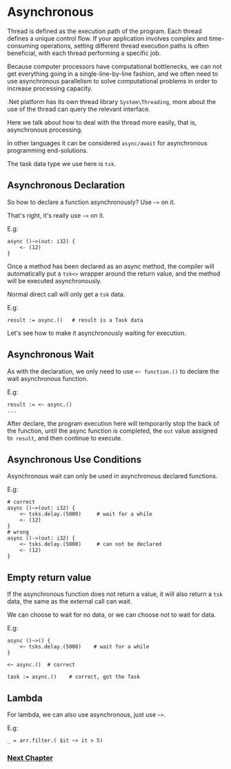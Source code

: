 # Asynchronous
Thread is defined as the execution path of the program. Each thread defines a unique control flow. If your application involves complex and time-consuming operations, setting different thread execution paths is often beneficial, with each thread performing a specific job.

Because computer processors have computational bottlenecks, we can not get everything going in a single-line-by-line fashion, and we often need to use asynchronous parallelism to solve computational problems in order to increase processing capacity.

.Net platform has its own thread library `System\Threading`, more about the use of the thread can query the relevant interface.

Here we talk about how to deal with the thread more easily, that is, asynchronous processing.

In other languages ​​it can be considered `async/await` for asynchronous programming end-solutions.

The task data type we use here is `tsk`.
## Asynchronous Declaration
So how to declare a function asynchronously? Use `~>` on it.

That's right, it's really use `~>` on it.

E.g:
```
async ()~>(out: i32) {
    <- (12)
}
```
Once a method has been declared as an async method, the compiler will automatically put a `tsk<>` wrapper around the return value, and the method will be executed asynchronously.

Normal direct call will only get a `tsk` data.

E.g:
```
result := async.()   # result is a Task data
```
Let's see how to make it asynchronously waiting for execution.
## Asynchronous Wait
As with the declaration, we only need to use `<~ function.()` to declare the wait asynchronous function.

E.g:
```
result := <~ async.()
...
```
After declare, the program execution here will temporarily stop the back of the function, until the async function is completed, the `out` value assigned to` result`, and then continue to execute.
## Asynchronous Use Conditions
Asynchronous wait can only be used in asynchronous declared functions.

E.g:
```
# correct
async ()~>(out: i32) {
    <~ tsks.delay.(5000)     # wait for a while
    <- (12)
}
# wrong
async ()->(out: i32) {
    <~ tsks.delay.(5000)     # can not be declared
    <- (12)
}
```
## Empty return value
If the asynchronous function does not return a value, it will also return a `tsk` data, the same as the external call can wait.

We can choose to wait for no data, or we can choose not to wait for data.

E.g:
```
async ()~>() {
    <~ tsks.delay.(5000)    # wait for a while
}

<~ async.()  # correct

task := async.()    # correct, got the Task
```
## Lambda
For lambda, we can also use asynchronous, just use `~>`.

E.g:
```
_ = arr.filter.( $it ~> it > 5)
```
### [Next Chapter](generic.md)